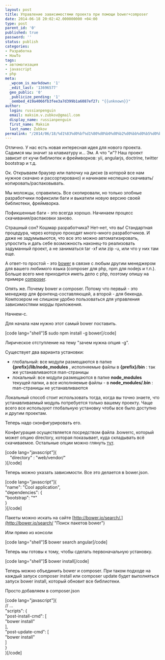 ```yaml
---
layout: post
title: Управление зависимостями проекта при помощи bower+composer
date: 2014-06-18 20:02:42.000000000 +04:00
type: post
parent_id: '0'
published: true
password: ''
status: publish
categories:
- Разработка
- HowTo
tags:
- автоматизация
- javascript
- php
meta:
  _wpcom_is_markdown: '1'
  _edit_last: '13696577'
  geo_public: '0'
  _publicize_pending: '1'
  _oembed_419a4066fb3fee3a7d399b1a6087ef27: "{{unknown}}"
author:
  login: russianpenguin
  email: maksim.v.zubkov@gmail.com
  display_name: russianpenguin
  first_name: Maksim
  last_name: Zubkov
permalink: "/2014/06/18/%d1%83%d0%bf%d1%80%d0%b0%d0%b2%d0%bb%d0%b5%d0%bd%d0%b8%d0%b5-%d0%b7%d0%b0%d0%b2%d0%b8%d1%81%d0%b8%d0%bc%d0%be%d1%81%d1%82%d1%8f%d0%bc%d0%b8-bower-composer/"
---
```

Отлично. У нас есть новая интересная идея для нового проекта. Садимся мы значит за клавиатуру и... Эм. А что "и"? Наш проект зависит от кучи библиотек и фреймворков: yii, angularjs, doctrine, twitter bootstrap и т.д.

Ок. Открываем браузер или папочку на диске (в которой все нам нужное скачано и рассортировано) и начинаем неспешно скачивать/копировать/распаковывать.

Мы моложцы, справились. Все скопировали, но только злобные разработчики пофиксили баги и выкатили новую версию своей библиотеки, фреймворка.

Пофикшенные баги - это всегда хорошо. Начинаем процесс скачивания/распаковки заново.

Страшный сон? Кошмар разработчика? Нет-нет, что вы! Стандартная процедура, через которую проходят много-много разработчиков. И даже не задумывыются, что все это можно автоматизировать, упростить и дать себе возможность наконец-то реализовать задуманный проект, а не заниматься tar -xf или zip -u, или что у них там еще.

А ответ-то простой - это [bower](http://bower.io/ "Bower") в связке с любым другим менеджером для вашего любимого языка (composer для php, npm для nodejs и т.п.). Больше всего мне приходится иметь дело с php, поэтому опишу на примере [composer](https://getcomposer.org/ "Composer").

Опять же. Почему bower и composer. Потому что первый - это менеджер для фронтенд-составляющей, а второй - для бекенда. Композером не слишком удобно пользоваться для управления зависимостями морды приложения.

Начнем-с.

<!--more-->

Для начала нам нужно этот самый bower поставить.

[code lang="shell"]$ sudo npm install -g bower[/code]

Лирическое отступление на тему "зачем нужна опция -g".

Существует два варианта установки:

- глобальный: все модули размещаются в папке **{prefix}/lib/node\_modules** , исполняемые файлы в **{prefix}/bin** : так же устанавливаются man-страницы
- локальный: все модули размещаются в папке **node\_modules** текущей папки, а все исполняемые файлы - в **node\_modules/.bin** : man-страницы не устанавливаются

Локальный способ стоит использовать тогда, когда вы точно знаете, что устанавливаемый модуль потребуется только вашему проекту. Чаще всего все используют глобальную установку чтобы все было доступно и другим проектам.

Теперь надо сконфигурировать его.

Конфигурация осуществляется посредством файла .bowerrc, который может опцию directory, которая показывает, куда складывать всё скачиваемое. Остальные опции можно глянуть [тут](https://docs.google.com/document/d/1APq7oA9tNao1UYWyOm8dKqlRP2blVkROYLZ2fLIjtWc/edit "Списко опций .bowerrc").

[code lang="javascript"]{  
&nbsp;&nbsp;&nbsp; "directory" : "web/vendor/"  
}[/code]

Теперь можно указать зависимости. Все это делается в bower.json.

[code lang="javascript"]{  
 "name": "Cool application",  
 "dependencies": {  
 "bootstrap": "\*"  
 }  
}[/code]

Пакеты можно искать на сайте [http://bower.io/search/.](http://bower.io/search/ "Поиск пакетов bower")

Или прямо из консоли

[code lang="shell"]$ bower search angular[/code]

Теперь мы готовы к тому, чтобы сделать первоначальную установку.

[code lang="shell"]$ bower install[/code]

Теперь можно объединить bower и composer. При таком подходе на каждый запуск composer install или composer update будет выполняться запуск bower install, который обновит все библиотеки.

Просто добавляем в composer.json

[code lang="javascript"]{  
 // ...  
 "scripts": {  
 "post-install-cmd": [  
 "bower install"  
 ],  
 "post-update-cmd": [  
 "bower install"  
 ]  
 }  
}[/code]

